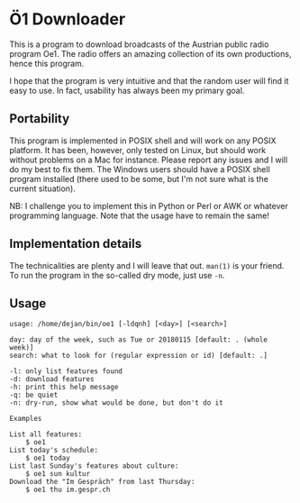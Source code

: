 Ö1 Downloader
==============

This is a program to download broadcasts of the Austrian
public radio program Oe1. The radio offers an amazing collection
of its own productions, hence this program.

I hope that the program is very intuitive and that the random user
will find it easy to use. In fact, usability has always been my
primary goal.

Portability
-----------

This program is implemented in POSIX shell and will work on any
POSIX platform. It has been, however, only tested on Linux, but
should work without problems on a Mac for instance. Please report
any issues and I will do my best to fix them. The Windows users
should have a POSIX shell program installed (there used to be
some, but I'm not sure what is the current situation).

NB: I challenge you to implement this in Python or Perl or AWK
or whatever programming language. Note that the usage have to
remain the same!

Implementation details
-----------

The technicalities are plenty and I will leave that out.
`man(1)` is your friend. To run the program in the so-called dry
mode, just use `-n`.

Usage
-----

    usage: /home/dejan/bin/oe1 [-ldqnh] [<day>] [<search>]

    day: day of the week, such as Tue or 20180115 [default: . (whole week)]
    search: what to look for (regular expression or id) [default: .]

    -l: only list features found
    -d: download features
    -h: print this help message
    -q: be quiet
    -n: dry-run, show what would be done, but don't do it

    Examples

    List all features:
        $ oe1
    List today's schedule:
        $ oe1 today
    List last Sunday's features about culture:
        $ oe1 sun kultur
    Download the "Im Gespräch" from last Thursday:
        $ oe1 thu im.gespr.ch

